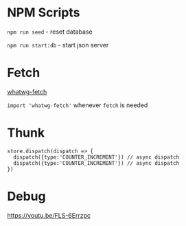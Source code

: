 # NPM Scripts

`npm run seed` - reset database

`npm run start:db` - start json server

# Fetch

[whatwg-fetch](https://github.com/github/fetch)

`import 'whatwg-fetch'` whenever `fetch` is needed

# Thunk

```
store.dispatch(dispatch => {
  dispatch({type:'COUNTER_INCREMENT'}) // async dispatch
  dispatch({type:'COUNTER_INCREMENT'}) // async dispatch
}) 
```

# Debug

https://youtu.be/FLS-6Errzpc
